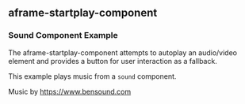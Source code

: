 ## aframe-startplay-component

### Sound Component Example

The aframe-startplay-component attempts to autoplay an audio/video element and provides a button for user interaction as a fallback.

This example plays music from a `sound` component. 

Music by https://www.bensound.com
